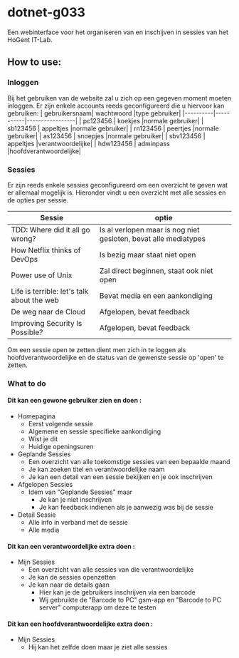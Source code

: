 # dotnet-g033
Een webinterface voor het organiseren van en inschijven in sessies van het HoGent IT-Lab.

## How to use:
### Inloggen
Bij het gebruiken van de website zal u zich op een gegeven moment moeten inloggen. Er zijn enkele accounts reeds geconfigureerd die u hiervoor kan gebruiken:
| gebruikersnaam| wachtwoord |type gebruiker|
|----------|-----------|-----------------|
| pc123456 | koekjes   |normale gebruiker|
| sb123456 | appeltjes |normale gebruiker|
| rn123456 | peertjes  |normale gebruiker|
| as123456 | snoepjes  |normale gebruiker|
| sbv123456 | appeltjes |verantwoordelijke|
| hdw123456 | adminpass |hoofdverantwoordelijke|

### Sessies
Er zijn reeds enkele sessies geconfigureerd om een overzicht te geven wat er allemaal mogelijk is. Hieronder vindt u een overzicht met alle sessies en de opties per sessie.

| Sessie                        | optie |
|-------------------------------|-------|
| TDD: Where did it all go wrong? | Is al verlopen maar is nog niet gesloten, bevat alle mediatypes |
| How Netflix thinks of DevOps  | Is bezig maar staat niet open |
| Power use of Unix             | Zal direct beginnen, staat ook niet open |
| Life is terrible: let's talk about the web | Bevat media en een aankondiging |
| De weg naar de Cloud | Afgelopen, bevat feedback |
| Improving Security Is Possible? | Afgelopen, bevat feedback |

Om een sessie open te zetten dient men zich in te loggen als hoofdverantwoordelijke en de status van de gewenste sessie op 'open' te zetten.
### What to do
#### Dit kan een gewone gebruiker zien en doen :
- Homepagina
  - Eerst volgende sessie
  - Algemene en sessie specifieke aankondiging
  - Wist je dit
  - Huidige openingsuren
- Geplande Sessies
  - Een overzicht van alle toekomstige sessies van een bepaalde maand
  - Je kan zoeken titel en verantwoordelijke naam
  - Je kan een detail van een sessie bekijken en je ook inschrijven
- Afgelopen Sessies
  - Idem van "Geplande Sessies" maar
    - Je kan je niet inschrijven
    - Je kan feedback indienen als je aanwezig was bij de sessie
- Detail Sessie
  - Alle info in verband met de sessie
  - Alle media
#### Dit kan een verantwoordelijke extra doen : 
- Mijn Sessies
  - Een overzicht van alle sessies van die verantwoordelijke 
  - Je kan de sessies openzetten 
  - Je kan naar de details gaan
    - Hier kan je de gebruikers inschrijven via een barcode
    - Wij gebruikte de "Barcode to PC" gsm-app en "Barcode to PC server" computerapp om deze te testen
#### Dit kan een hoofdverantwoordelijke extra doen :
- Mijn Sessies
  - Hij kan het zelfde doen maar je ziet alle sessies
    
 
